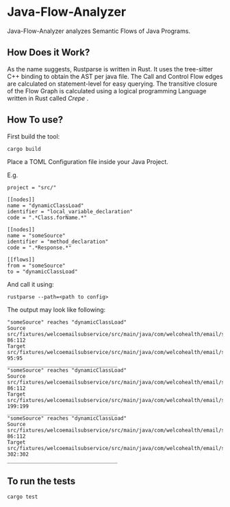 # Java-Flow-Analyzer

Java-Flow-Analyzer analyzes Semantic Flows of Java Programs.

## How Does it Work?

As the name suggests, Rustparse is written in Rust. It uses the tree-sitter C++ binding to 
obtain the AST per java file. The Call and Control Flow edges are calculated on statement-level
for easy querying.
The transitive closure of the Flow Graph is calculated using a logical programming Language written in Rust called *Crepe* .

## How To use?
First build the tool:
```
cargo build
```

Place a TOML Configuration file inside your Java Project.

E.g.

```
project = "src/"

[[nodes]]
name = "dynamicClassLoad"
identifier = "local_variable_declaration"
code = ".*Class.forName.*"

[[nodes]]
name = "someSource"
identifier = "method_declaration"
code = ".*Response.*"

[[flows]]
from = "someSource"
to = "dynamicClassLoad"

```

And call it using:
```
rustparse --path=<path to config>
```

The output may look like following:
```
"someSource" reaches "dynamicClassLoad"
Source src/fixtures/welcoemailsubservice/src/main/java/com/welcohealth/email/service/UserRestDefinition.java 86:112
Target src/fixtures/welcoemailsubservice/src/main/java/com/welcohealth/email/service/EmailDAO.java 95:95
____________________________________
"someSource" reaches "dynamicClassLoad"
Source src/fixtures/welcoemailsubservice/src/main/java/com/welcohealth/email/service/UserRestDefinition.java 86:112
Target src/fixtures/welcoemailsubservice/src/main/java/com/welcohealth/email/service/EmailDAO.java 199:199
____________________________________
"someSource" reaches "dynamicClassLoad"
Source src/fixtures/welcoemailsubservice/src/main/java/com/welcohealth/email/service/UserRestDefinition.java 86:112
Target src/fixtures/welcoemailsubservice/src/main/java/com/welcohealth/email/service/EmailDAO.java 302:302
____________________________________
```

## To run the tests

```
cargo test
```

